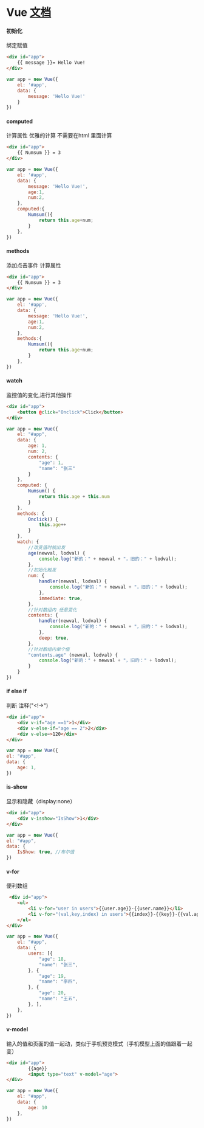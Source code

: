 # Vue [文档](https://v3.cn.vuejs.org/api/)
#### 初始化
绑定赋值
````html
<div id="app">
    {{ message }}= Hello Vue!
</div>
````
````javascript
var app = new Vue({
    el: '#app',
    data: {
        message: 'Hello Vue!'
    }
})
````
#### computed
计算属性 优雅的计算 不需要在html 里面计算
````html
<div id="app">
    {{ Numsum }} = 3
</div>
````
````javascript
var app = new Vue({
    el: '#app',
    data: {
        message: 'Hello Vue!',
        age:1,
        num:2,
    },
    computed:{
        Numsum(){
            return this.age+num;
        }
    },
})
````
#### methods
添加点击事件 计算属性
````html
<div id="app">
    {{ Numsum }} = 3
</div>
````
````javascript
var app = new Vue({
    el: '#app',
    data: {
        message: 'Hello Vue!',
        age:1,
        num:2,
    },
    methods:{
        Numsum(){
            return this.age+num;
        }
    },
})
````

#### watch
监控值的变化,进行其他操作
````html
<div id="app">
    <button @click="Onclick">Click</button>
</div>
````
````javascript
var app = new Vue({
    el: "#app",
    data: {
        age: 1,
        num: 2,
        contents: {
            "age": 1,
            "name": "张三"
        }
    },
    computed: {
        Numsum() {
            return this.age + this.num
        }
    },
    methods: {
        Onclick() {
            this.age++
        }
    },
    watch: {
        //改变值时候出发
        age(newval, lodval) {
            console.log("新的：" + newval + "，旧的：" + lodval);
        },
        //初始化触发
        num: {
            handler(newval, lodval) {
                console.log("新的：" + newval + "，旧的：" + lodval);
            },
            immediate: true,
        },
        //针对数组内 任意变化
        contents: {
            handler(newval, lodval) {
                console.log("新的：" + newval + "，旧的：" + lodval);
            },
            deep: true,
        },
        //针对数组内单个值
        "contents.age" (newval, lodval) {
            console.log("新的：" + newval + "，旧的：" + lodval);
        }
    }
})
````
#### if else if
判断 注释("<!->")
````html
<div id="app">
    <div v-if="age ==1">1</div>
    <div v-else-if="age == 2">2</div>
    <div v-else=>120</div>
</div>
````
````javascript
var app = new Vue({
el: "#app",
data: {
    age: 1,
})
````
#### is-show
显示和隐藏（display:none）
````html
<div id="app">
    <div v-isshow="IsShow">1</div>
</div>
````
````javascript
var app = new Vue({
el: "#app",
data: {
    IsShow: true, //布尔值
})
````
#### v-for
便利数组
````html
 <div id="app">
    <ul>
        <li v-for="user in users">{{user.age}}-{{user.name}}</li>
        <li v-for="(val,key,index) in users">{{index}}-{{key}}-{{val.age}}-{{val.name}}</li>
    </ul>
</div>
````
````javascript
var app = new Vue({
    el: "#app",
    data: {
        users: [{
            "age": 18,
            "name": "张三",
        }, {
            "age": 19,
            "name": "李四",
        }, {
            "age": 20,
            "name": "王五",
        }, ],
    },
})
````
#### v-model
输入的值和页面的值一起动，类似于手机预览模式（手机模型上面的值跟着一起变）
````html
<div id="app">
        {{age}}
        <input type="text" v-model="age">
</div>
````
````javascript
var app = new Vue({
    el: "#app",
    data: {
        age: 10
    },
})
````